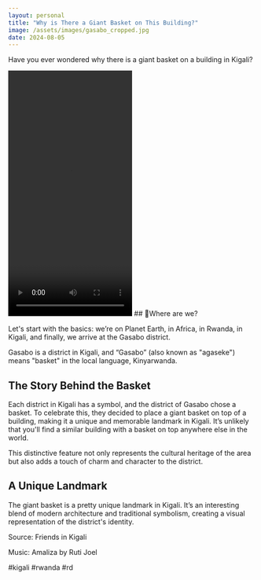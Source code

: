 ```yaml
---
layout: personal
title: "Why is There a Giant Basket on This Building?"
image: /assets/images/gasabo_cropped.jpg
date: 2024-08-05
---
```


Have you ever wondered why there is a giant basket on a building in Kigali?

<video class="video-site" width="50%" height="500px"  preload="auto" controls>
  <source src="{{ '/assets/videos/gasabo_basket.mp4' | relative_url }}" type="video/mp4">
  Your browser does not support the video tag.
</video>
## 📍Where are we?

Let's start with the basics: we’re on Planet Earth, in Africa, in Rwanda, in Kigali, and finally, we arrive at the Gasabo district.

Gasabo is a district in Kigali, and “Gasabo” (also known as "agaseke") means "basket" in the local language, Kinyarwanda.

## The Story Behind the Basket

Each district in Kigali has a symbol, and the district of Gasabo chose a basket. To celebrate this, they decided to place a giant basket on top of a building, making it a unique and memorable landmark in Kigali. It’s unlikely that you'll find a similar building with a basket on top anywhere else in the world.

This distinctive feature not only represents the cultural heritage of the area but also adds a touch of charm and character to the district.

## A Unique Landmark

The giant basket is a pretty unique landmark in Kigali. It’s an interesting blend of modern architecture and traditional symbolism, creating a visual representation of the district's identity.

Source: Friends in Kigali

Music: Amaliza by Ruti Joel

#kigali #rwanda #rd
